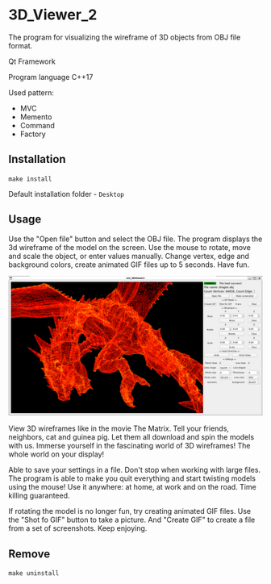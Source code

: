 # 3D_Viewer_2
The program for visualizing the wireframe of 3D objects from OBJ file format.

Qt Framework

Program language C++17

Used pattern:
- MVC
- Memento
- Command
- Factory

## Installation

    make install

Default installation folder - `Desktop`

## Usage
Use the "Open file" button and select the OBJ file.
The program displays the 3d wireframe of the model on the screen. Use the mouse to rotate, move and scale the object, or enter values manually. Change vertex, edge and background colors, create animated GIF files up to 5 seconds. Have fun.

![ScreenShot](screenshot.png)

View 3D wireframes like in the movie The Matrix. Tell your friends, neighbors, cat and guinea pig. Let them all download and spin the models with us. Immerse yourself in the fascinating world of 3D wireframes! The whole world on your display!

Able to save your settings in a file. Don't stop when working with large files. The program is able to make you quit everything and start twisting models using the mouse! Use it anywhere: at home, at work and on the road. Time killing guaranteed.

If rotating the model is no longer fun, try creating animated GIF files. Use the "Shot fo GIF" button to take a picture. And "Create GIF" to create a file from a set of screenshots. Keep enjoying.

## Remove

    make uninstall